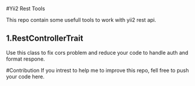 #Yii2 Rest Tools

This repo contain some usefull tools to work with yii2 rest api.


1.RestControllerTrait
----
Use this class to fix cors problem and reduce your code to handle auth and format respone.







#Contribution
If you intrest to help me to improve this repo, fell free to push your code here. 